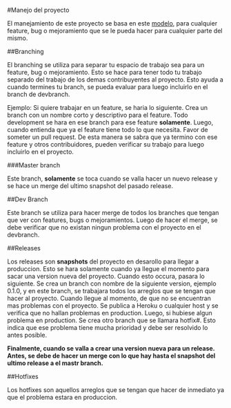 #Manejo del proyecto

El manejamiento de este proyecto se basa en este [modelo](http://nvie.com/posts/a-successful-git-branching-model/), para cualquier feature, bug o mejoramiento que se le pueda hacer para cualquier parte del mismo.

##Branching

El branching se utiliza para separar tu espacio de trabajo sea para un feature, bug o mejoramiento. Esto se hace para tener todo tu trabajo separado del trabajo de los demas contribuyentes al proyecto. Esto ayuda a cuando termines tu branch, se pueda evaluar para luego incluirlo en el branch de devbranch.

Ejemplo:
Si quiere trabajar en un feature, se haria lo siguiente. Crea un branch con un nombre corto y descriptivo para el feature. Todo development se hara en ese branch para ese feature **solamente**. Luego, cuando entienda que ya el feature tiene todo lo que necesita. Favor de someter un pull request. De esta manera se sabra que ya termino con ese feature y otros contribuidores, pueden verificar su trabajo para luego incluirlo en el proyecto.

###Master branch

Este branch, **solamente** se toca cuando se valla hacer un nuevo release y se hace un merge del ultimo snapshot del pasado release.

##Dev Branch

Este branch se utiliza para hacer merge de todos los branches que tengan que ver con features, bugs o mejoramientos. Luego de hacer el merge, se debe verificar que no existan ningun problema con el proyecto en el devbranch.

##Releases

Los releases son **snapshots** del proyecto en desarollo para llegar a produccion. Esto se hara solamente cuando ya llegue el momento para sacar una version nueva del proyecto. Cuando esto occura, pasara lo siguiente. Se crea un branch con nombre de la siguiente version, ejemplo 0.1.0, y en este branch, se trabajara todos los arreglos que se tengan que hacer al proyecto. Cuando llegue al momento, de que no se encuentran mas problemas con el proyecto. Se publica a Heroku o cualquier host y se verifica que no hallan problemas en production. Luego, si hubiese algun problema en production. Se crea otro branch que se llamara hotfix#. Esto indica que ese problema tiene mucha prioridad y debe ser resolvido lo antes posible.

**Finalmente, cuando se valla a crear una version nueva para un release. Antes, se debe de hacer un merge con lo que hay hasta el snapshot del ultimo release a el mastr branch.**

##Hotfixes

Los hotfixes son aquellos arreglos que se tengan que hacer de inmediato ya que el problema estara en produccion.
